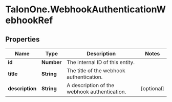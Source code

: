 # TalonOne.WebhookAuthenticationWebhookRef

## Properties

Name | Type | Description | Notes
------------ | ------------- | ------------- | -------------
**id** | **Number** | The internal ID of this entity. | 
**title** | **String** | The title of the webhook authentication. | 
**description** | **String** | A description of the webhook authentication. | [optional] 


